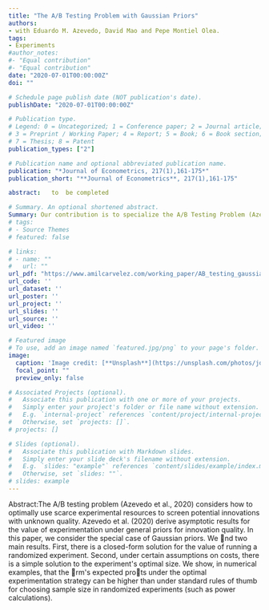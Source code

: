 ```yaml
---
title: "The A/B Testing Problem with Gaussian Priors"
authors:
- with Eduardo M. Azevedo, David Mao and Pepe Montiel Olea.
tags:
- Experiments
#author_notes:
#- "Equal contribution"
#- "Equal contribution"
date: "2020-07-01T00:00:00Z"
doi: ""

# Schedule page publish date (NOT publication's date).
publishDate: "2020-07-01T00:00:00Z"

# Publication type.
# Legend: 0 = Uncategorized; 1 = Conference paper; 2 = Journal article;
# 3 = Preprint / Working Paper; 4 = Report; 5 = Book; 6 = Book section;
# 7 = Thesis; 8 = Patent
publication_types: ["2"]

# Publication name and optional abbreviated publication name.
publication: "*Journal of Econometrics, 217(1),161-175*"
publication_short: "**Journal of Econometrics**, 217(1),161-175"

abstract:   to  be completed

# Summary. An optional shortened abstract.
Summary: Our contribution is to specialize the A/B Testing Problem (Azevedo et al (2020)) to the case where the prior distribution of idea quality is Gaussian. Using this, we can make clear predictions about optimal sample sizes for the A/B tests.
# tags:
# - Source Themes
# featured: false

# links:
# - name: ""
#   url: ""
url_pdf: "https://www.amilcarvelez.com/working_paper/AB_testing_gaussian/AMMV_2021(submited).pdf"
url_code: ''
url_dataset: ''
url_poster: ''
url_project: ''
url_slides: ''
url_source: ''
url_video: ''

# Featured image
# To use, add an image named `featured.jpg/png` to your page's folder. 
image:
  caption: 'Image credit: [**Unsplash**](https://unsplash.com/photos/jdD8gXaTZsc)'
  focal_point: ""
  preview_only: false

# Associated Projects (optional).
#   Associate this publication with one or more of your projects.
#   Simply enter your project's folder or file name without extension.
#   E.g. `internal-project` references `content/project/internal-project/index.md`.
#   Otherwise, set `projects: []`.
# projects: []

# Slides (optional).
#   Associate this publication with Markdown slides.
#   Simply enter your slide deck's filename without extension.
#   E.g. `slides: "example"` references `content/slides/example/index.md`.
#   Otherwise, set `slides: ""`.
# slides: example
---
```


Abstract:The A/B testing problem (Azevedo et al., 2020) considers how to optimally use scarce experimental resources to screen potential innovations with unknown quality. Azevedo et al. (2020) derive asymptotic results for the value of experimentation under general priors for innovation quality. In this paper, we consider the special case of Gaussian priors. We nd two main results. First, there is a closed-form solution for the value of running a randomized experiment. Second, under certain assumptions on costs, there is a simple solution to the experiment's optimal size. We show, in numerical examples, that the rm's expected prots under the optimal experimentation strategy can be higher than under standard rules of thumb for choosing sample size in randomized experiments (such as power calculations).
